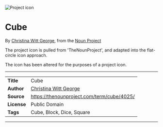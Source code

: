 ![Project icon](../../icon/icon.png)
# Cube
By [Christina Witt George](https://thenounproject.com/christinawittgeorge), from the [Noun Project](https://thenounproject.com/term/cube/4025/)

The project icon is pulled from 'TheNounProject', and adapted into the flat-circle icon approach.

The icon has been altered for the purposes of a project icon.

---
|||
|---|---|
|**Title**|Cube|
|**Author**|[Christina Witt George](https://thenounproject.com/christinawittgeorge)|
|**Source**|https://thenounproject.com/term/cube/4025/|
|**License**|Public Domain|
|**Tags**|Cube, Block, Dice, Square|

---